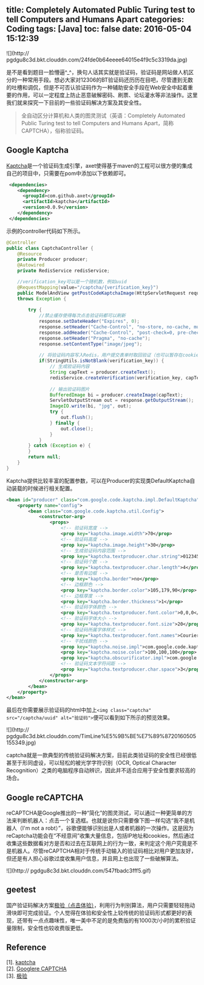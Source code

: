 title: Completely Automated Public Turing test to tell Computers and Humans Apart
categories: Coding
tags: [Java]
toc: false
date: 2016-05-04 15:12:39
---

![](http://
pgdgu8c3d.bkt.clouddn.com/24fde0b64eeee64015e4f9c5c3319da.jpg)
<!-- more -->

是不是看到题目一脸懵逼^_^，换句人话其实就是验证码，验证码是网站做人机区分的一种常用手段。想必大家对12306的BT验证码还历历在目吧，尽管遭到无数的吐槽和调侃，但是不可否认验证码作为一种辅助安全手段在Web安全中起着重要的作用，可以一定程度上防止恶意破解密码、刷票、论坛灌水等非法操作。这里我们就来探究一下目前的一些验证码解决方案及其安全性。

> 全自动区分计算机和人类的图灵测试（英语：Completely Automated Public Turing test to tell Computers and Humans Apart，简称CAPTCHA），俗称验证码。

## Google Kaptcha

[Kaptcha](https://github.com/axet/kaptcha)是一个验证码生成引擎，axet使得基于maven的工程可以很方便的集成自己的项目中，只需要在pom中添加以下依赖即可。

```xml
 <dependencies>
    <dependency>
      <groupId>com.github.axet</groupId>
      <artifactId>kaptcha</artifactId>
      <version>0.0.9</version>
    </dependency>
 </dependencies> 
```

示例的controller代码如下所示。

```java
@Controller
public class CaptchaController {
	@Resource
	private Producer producer;
	@Autowired
	private RedisService redisService;	

    //verification_key可以是一个随机数，例如uuid
	@RequestMapping(value="/captcha/{verification_key}")
	public ModelAndView getPostCodeKaptchaImage(HttpServletRequest request, @PathVariable("verification_key") String verification_key,HttpServletResponse response)
	throws Exception {
		
		try {
			//禁止缓存使得每次点击验证码都可以刷新
			response.setDateHeader("Expires", 0);
			response.setHeader("Cache-Control", "no-store, no-cache, must-revalidate");
			response.addHeader("Cache-Control", "post-check=0, pre-check=0");
			response.setHeader("Pragma", "no-cache");
			response.setContentType("image/jpeg");
			
			// 将验证码内容写入Redis，用户提交表单时取回验证（也可以暂存在cookie里）
			if(StringUtils.isNotBlank(verification_key)) {
				// 生成验证码内容
				String capText = producer.createText();
				redisService.createVerification(verification_key, capText);
				
				// 输出验证码图片
				BufferedImage bi = producer.createImage(capText);
				ServletOutputStream out = response.getOutputStream();
				ImageIO.write(bi, "jpg", out);
				try {
					out.flush();
				} finally {
					out.close();
				}
			}
		} catch (Exception e) {
		}
		return null;
	}
}
```

Kaptcha提供比较丰富的配置参数，可以在Producer的实现类DefaultKaptcha自动装载的时候进行相关配置。

```xml
<bean id="producer" class="com.google.code.kaptcha.impl.DefaultKaptcha">
	<property name="config">
		<bean class="com.google.code.kaptcha.util.Config">
			<constructor-arg>
				<props>
					<!-- 验证码宽度 -->  
                    <prop key="kaptcha.image.width">70</prop>   
                    <!-- 验证码高度 -->  
                    <prop key="kaptcha.image.height">30</prop>  
                    <!-- 生成验证码内容范围 -->  
                    <prop key="kaptcha.textproducer.char.string">0123456789</prop>  
                    <!-- 验证码个数 -->  
                    <prop key="kaptcha.textproducer.char.length">4</prop>  
                    <!-- 是否有边框 -->  
                    <prop key="kaptcha.border">no</prop>  
                    <!-- 边框颜色 --> 
                    <prop key="kaptcha.border.color">105,179,90</prop> 
                    <!-- 边框厚度 -->  
                    <prop key="kaptcha.border.thickness">1</prop>  
                    <!-- 验证码字体颜色 -->  
                    <prop key="kaptcha.textproducer.font.color">0,0,0</prop>  
                    <!-- 验证码字体大小 -->  
                    <prop key="kaptcha.textproducer.font.size">20</prop>  
                    <!-- 验证码所属字体样式 -->  
                    <prop key="kaptcha.textproducer.font.names">Courier</prop>  
                    <!-- 干扰线颜色 -->
                    <prop key="kaptcha.noise.impl">com.google.code.kaptcha.impl.NoNoise</prop>
                    <prop key="kaptcha.noise.color">100,100,100</prop>
                    <prop key="kaptcha.obscurificator.impl">com.google.code.kaptcha.impl.ShadowGimpy</prop>
                    <!-- 验证码文本字符间距 -->  
                    <prop key="kaptcha.textproducer.char.space">3</prop>
				</props>
			</constructor-arg>
		</bean>
	</property>
</bean>
```

最后在你需要展示验证码的html中加上```<img class="captcha" src="/captcha/uuid" alt="验证码">```便可以看到如下所示的预览效果。

![](http://
pgdgu8c3d.bkt.clouddn.com/TimLine%E5%9B%BE%E7%89%8720160505155349.jpg)

captcha就是一款典型的传统验证码解决方案，目前此类验证码的安全性已经很低甚至于形同虚设，可以轻松的被光学字符识别（OCR, Optical Character Recognition）之类的电脑程序自动辨识，因此并不适合应用于安全性要求较高的场合。

## Google reCAPTCHA
reCAPTCHA是Google推出的一种“简化”的图灵测试，可以通过一种更简单的方法来判断机器人：点击一个复选框。也就是说你只需要像下图一样勾选“我不是机器人（I'm not a robt）”，谷歌便能够识别出是人或者机器的一次操作。这是因为reCaptcha功能会在“不经意间”收集大量信息，包括IP地址和cookies，然后通过收集这些数据看对方是否和过去在互联网上的行为一致，来判定这个用户究竟是不是机器人。尽管reCAPTCHA相对于传统手动输入的验证码相比对用户更加友好，但还是有人担心谷歌过度收集用户信息，并且网上也出现了一些破解算法。

![](http://
pgdgu8c3d.bkt.clouddn.com/547fbadc3fff5.gif)

## geetest

国产验证码解决方案[极验（点击体验）](http://www.geetest.com/exp_normal)，利用行为判别算法，用户只需要轻轻拖动滑块即可完成验证。个人觉得在体验和安全性上较传统的验证码形式都更好的表现，还带有一点点趣味性，唯一美中不足的是免费版的有1000次/小时的累积验证量限制，安全性也较收费版更低。


## Reference

[1]. [kaptcha](https://github.com/axet/kaptcha)   
[2]. [Googlere CAPTCHA](http://www.google.com/recaptcha/intro/index.html)    
[3]. [极验](http://www.geetest.com/)    